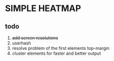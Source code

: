 SIMPLE HEATMAP
==============

todo
----
1. ~~add screen resolutions~~
2. userhash
3. resolve problem of the first elements top-margin
4. cluster elements for faster and better output
